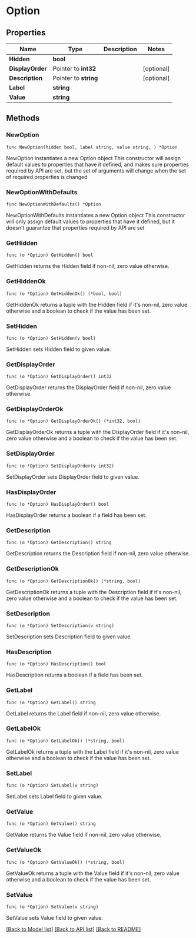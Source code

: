 # Option

## Properties

Name | Type | Description | Notes
------------ | ------------- | ------------- | -------------
**Hidden** | **bool** |  | 
**DisplayOrder** | Pointer to **int32** |  | [optional] 
**Description** | Pointer to **string** |  | [optional] 
**Label** | **string** |  | 
**Value** | **string** |  | 

## Methods

### NewOption

`func NewOption(hidden bool, label string, value string, ) *Option`

NewOption instantiates a new Option object
This constructor will assign default values to properties that have it defined,
and makes sure properties required by API are set, but the set of arguments
will change when the set of required properties is changed

### NewOptionWithDefaults

`func NewOptionWithDefaults() *Option`

NewOptionWithDefaults instantiates a new Option object
This constructor will only assign default values to properties that have it defined,
but it doesn't guarantee that properties required by API are set

### GetHidden

`func (o *Option) GetHidden() bool`

GetHidden returns the Hidden field if non-nil, zero value otherwise.

### GetHiddenOk

`func (o *Option) GetHiddenOk() (*bool, bool)`

GetHiddenOk returns a tuple with the Hidden field if it's non-nil, zero value otherwise
and a boolean to check if the value has been set.

### SetHidden

`func (o *Option) SetHidden(v bool)`

SetHidden sets Hidden field to given value.


### GetDisplayOrder

`func (o *Option) GetDisplayOrder() int32`

GetDisplayOrder returns the DisplayOrder field if non-nil, zero value otherwise.

### GetDisplayOrderOk

`func (o *Option) GetDisplayOrderOk() (*int32, bool)`

GetDisplayOrderOk returns a tuple with the DisplayOrder field if it's non-nil, zero value otherwise
and a boolean to check if the value has been set.

### SetDisplayOrder

`func (o *Option) SetDisplayOrder(v int32)`

SetDisplayOrder sets DisplayOrder field to given value.

### HasDisplayOrder

`func (o *Option) HasDisplayOrder() bool`

HasDisplayOrder returns a boolean if a field has been set.

### GetDescription

`func (o *Option) GetDescription() string`

GetDescription returns the Description field if non-nil, zero value otherwise.

### GetDescriptionOk

`func (o *Option) GetDescriptionOk() (*string, bool)`

GetDescriptionOk returns a tuple with the Description field if it's non-nil, zero value otherwise
and a boolean to check if the value has been set.

### SetDescription

`func (o *Option) SetDescription(v string)`

SetDescription sets Description field to given value.

### HasDescription

`func (o *Option) HasDescription() bool`

HasDescription returns a boolean if a field has been set.

### GetLabel

`func (o *Option) GetLabel() string`

GetLabel returns the Label field if non-nil, zero value otherwise.

### GetLabelOk

`func (o *Option) GetLabelOk() (*string, bool)`

GetLabelOk returns a tuple with the Label field if it's non-nil, zero value otherwise
and a boolean to check if the value has been set.

### SetLabel

`func (o *Option) SetLabel(v string)`

SetLabel sets Label field to given value.


### GetValue

`func (o *Option) GetValue() string`

GetValue returns the Value field if non-nil, zero value otherwise.

### GetValueOk

`func (o *Option) GetValueOk() (*string, bool)`

GetValueOk returns a tuple with the Value field if it's non-nil, zero value otherwise
and a boolean to check if the value has been set.

### SetValue

`func (o *Option) SetValue(v string)`

SetValue sets Value field to given value.



[[Back to Model list]](../README.md#documentation-for-models) [[Back to API list]](../README.md#documentation-for-api-endpoints) [[Back to README]](../README.md)


